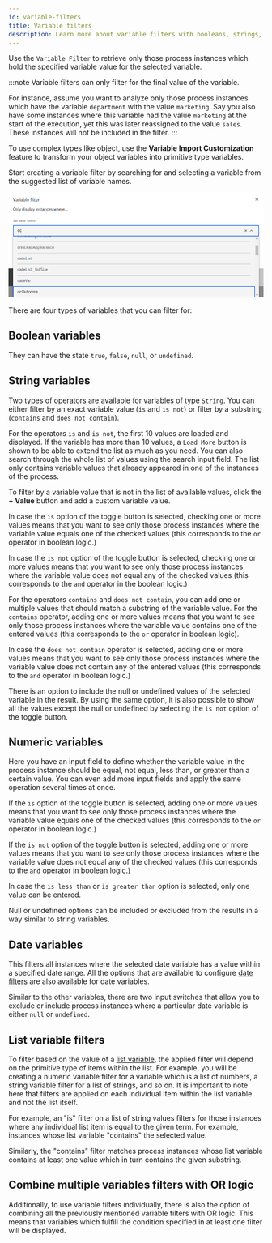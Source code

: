 ```yaml
---
id: variable-filters
title: Variable filters
description: Learn more about variable filters with booleans, strings, and more.
---
```


Use the `Variable Filter` to retrieve only those process instances which hold the specified variable value for the selected variable.

:::note
Variable filters can only filter for the final value of the variable.

For instance, assume you want to analyze only those process instances which have the variable `department` with the value `marketing`. Say you also have some instances where this variable had the value `marketing` at the start of the execution, yet this was later reassigned to the value `sales`. These instances will not be included in the filter.
:::

To use complex types like object, use the **Variable Import Customization** feature to transform your object variables into primitive type variables.

Start creating a variable filter by searching for and selecting a variable from the suggested list of variable names.

![Searching through the variables in variable filter](./img/variable-filter.png)

There are four types of variables that you can filter for:

## Boolean variables

They can have the state `true`, `false`, `null`, or `undefined`.

## String variables

Two types of operators are available for variables of type `String`. You can either filter by an exact variable value (`is` and `is not`) or filter by a substring (`contains` and `does not contain`).

For the operators `is` and `is not`, the first 10 values are loaded and displayed. If the variable has more than 10 values, a `Load More` button is shown to be able to extend the list as much as you need. You can also search through the whole list of values using the search input field. The list only contains variable values that already appeared in one of the instances of the process.

To filter by a variable value that is not in the list of available values, click the **+ Value** button and add a custom variable value.

In case the `is` option of the toggle button is selected, checking one or more values means that you want to see only those process instances where the variable value equals one of the checked values (this corresponds to the `or` operator in boolean logic.)

In case the `is not` option of the toggle button is selected, checking one or more values means that you want to see only those process instances where the variable value does not equal any of the checked values (this corresponds to the `and` operator in the boolean logic.)

For the operators `contains` and `does not contain`, you can add one or multiple values that should match a substring of the variable value. For the `contains` operator, adding one or more values means that you want to see only those process instances where the variable value contains one of the entered values (this corresponds to the `or` operator in boolean logic).

In case the `does not contain` operator is selected, adding one or more values means that you want to see only those process instances where the variable value does not contain any of the entered values (this corresponds to the `and` operator in boolean logic.)

There is an option to include the null or undefined values of the selected variable in the result. By using the same option, it is also possible to show all the values except the null or undefined by selecting the `is not` option of the toggle button.

## Numeric variables

Here you have an input field to define whether the variable value in the process instance should be equal, not equal, less than, or greater than a certain value. You can even add more input fields and apply the same operation several times at once.

If the `is` option of the toggle button is selected, adding one or more values means that you want to see only those process instances where the variable value equals one of the checked values (this corresponds to the `or` operator in boolean logic.)

If the `is not` option of the toggle button is selected, adding one or more values means that you want to see only those process instances where the variable value does not equal any of the checked values (this corresponds to the `and` operator in boolean logic.)

In case the `is less than` or `is greater than` option is selected, only one value can be entered.

Null or undefined options can be included or excluded from the results in a way similar to string variables.

## Date variables

This filters all instances where the selected date variable has a value within a specified date range. All the options that are available to configure [date filters](./metadata-filters.md#date-filters) are also available for date variables.

Similar to the other variables, there are two input switches that allow you to exclude or include process instances where a particular date variable is either `null` or `undefined`.

## List variable filters

To filter based on the value of a [list variable](/self-managed/optimize-deployment/configuration/object-variables.md#list-variables), the applied filter will depend on the primitive type of items within the list. For example, you will be creating a numeric variable filter for a variable which is a list of numbers, a string variable filter for a list of strings, and so on. It is important to note here that filters are applied on each individual item within the list variable and not the list itself.

For example, an "is" filter on a list of string values filters for those instances where any individual list item is equal to the given term. For example, instances whose list variable "contains" the selected value.

Similarly, the "contains" filter matches process instances whose list variable contains at least one value which in turn contains the given substring.

## Combine multiple variables filters with OR logic

Additionally, to use variable filters individually, there is also the option of combining all the previously mentioned variable filters with OR logic. This means that variables which fulfill the condition specified in at least one filter will be displayed.
